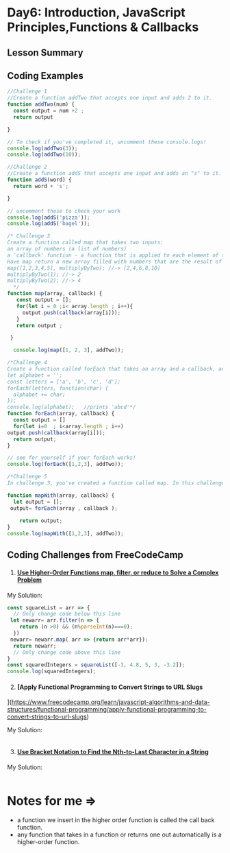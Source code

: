 # Day6: Introduction, JavaScript Principles,Functions & Callbacks

## Lesson Summary


## Coding Examples
```javascript
//Challenge 1
//Create a function addTwo that accepts one input and adds 2 to it.
function addTwo(num) {
  const output = num +2 ; 
  return output

}

// To check if you've completed it, uncomment these console.logs!
console.log(addTwo(3));
console.log(addTwo(10));

//Challenge 2
//Create a function addS that accepts one input and adds an "s" to it.
function addS(word) {
  return word + 's';

}

// uncomment these to check your work
console.log(addS('pizza'));
console.log(addS('bagel'));

/* Challenge 3
Create a function called map that takes two inputs:
an array of numbers (a list of numbers)
a 'callback' function - a function that is applied to each element of the array (inside of the function 'map')
Have map return a new array filled with numbers that are the result of using the 'callback' function on each element of the input array.
map([1,2,3,4,5], multiplyByTwo); //-> [2,4,6,8,10]
multiplyByTwo(1); //-> 2
multiplyByTwo(2); //-> 4
  */
function map(array, callback) {
   const output = []; 
   for(let i = 0 ;i< array.length ; i++){
     output.push(callback(array[i]));
   }
   return output ; 

 }

  console.log(map([1, 2, 3], addTwo));

/*Challenge 4
Create a function called forEach that takes an array and a callback, and runs the callback on each element of the array. forEach does not return anything.
let alphabet = '';
const letters = ['a', 'b', 'c', 'd'];
forEach(letters, function(char) {
  alphabet += char;
});
console.log(alphabet);   //prints 'abcd'*/
function forEach(array, callback) {
  const output = []
  for(let i=0  ; i<array.length ; i++)
output.push(callback(array[i]));
  return output;
}

// see for yourself if your forEach works!
console.log(forEach([1,2,3], addTwo));

/*Challenge 5
In challenge 3, you've created a function called map. In this challenge, you're going to rebuild the map function by creating a function called mapWith. This time you're going to use forEach inside of mapWith instead of using a for loop.*/

function mapWith(array, callback) {
  let output = [];
 output= forEach(array , callback );
 
    return output;
}
console.log(mapWith([1,2,3], addTwo));

```

## Coding Challenges from FreeCodeCamp
1. #### [Use Higher-Order Functions map, filter, or reduce to Solve a Complex Problem](https://www.freecodecamp.org/learn/javascript-algorithms-and-data-structures/functional-programming/use-higher-order-functions-map-filter-or-reduce-to-solve-a-complex-problem)
 My Solution:
```javascript
const squareList = arr => {
  // Only change code below this line
 let newarr= arr.filter(n => {
    return (n >0) && (n%parseInt(n)===0);
  })
 newarr= newarr.map( arr => {return arr*arr});
  return newarr;
  // Only change code above this line
}
const squaredIntegers = squareList([-3, 4.8, 5, 3, -3.2]);
console.log(squaredIntegers);
```


2. #### [Apply Functional Programming to Convert Strings to URL Slugs
](https://www.freecodecamp.org/learn/javascript-algorithms-and-data-structures/functional-programming/apply-functional-programming-to-convert-strings-to-url-slugs)

  My Solution:
```javascript

```

3. #### [Use Bracket Notation to Find the Nth-to-Last Character in a String](https://www.freecodecamp.org/learn/javascript-algorithms-and-data-structures/basic-javascript/use-bracket-notation-to-find-the-nth-to-last-character-in-a-string)


 My Solution:
```javascript


```
#  Notes for me => 
- a function we insert in the higher order function is called the call back function.
- any function that takes in a function or returns one out  automatically is a higher-order function.
